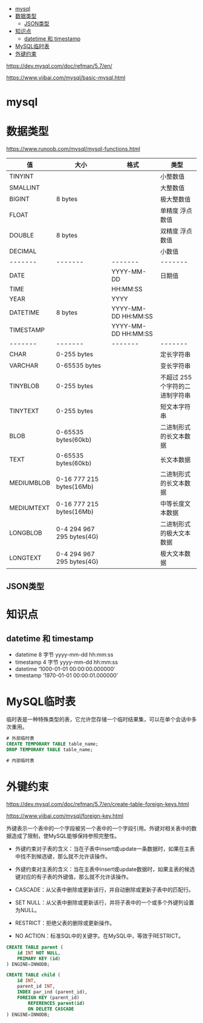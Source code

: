 <!-- TOC -->

- [mysql](#mysql)
- [数据类型](#数据类型)
    - [JSON类型](#json类型)
- [知识点](#知识点)
    - [datetime 和 timestamp](#datetime-和-timestamp)
- [MySQL临时表](#mysql临时表)
- [外键约束](#外键约束)

<!-- /TOC -->

https://dev.mysql.com/doc/refman/5.7/en/

https://www.yiibai.com/mysql/basic-mysql.html

# mysql

# 数据类型

https://www.runoob.com/mysql/mysql-functions.html

| 值        | 大小                | 格式                | 类型                            |
| --------- | ------------------- | ------------------- | ------------------------------- |
| TINYINT   |                     |                     | 小整数值                        |
| SMALLINT  |                     |                     | 大整数值                        |
| BIGINT    | 8 bytes             |                     | 极大整数值                      |
| FLOAT     |                     |                     | 单精度 浮点数值                 |
| DOUBLE    | 8 bytes             |                     | 双精度 浮点数值                 |
| DECIMAL   |                     |                     | 小数值                          |
| -------   | -------             | -------             | -------                         |
| DATE      |                     | YYYY-MM-DD          | 日期值                          |
| TIME      |                     | HH:MM:SS            |                                 |
| YEAR      |                     | YYYY                |                                 |
| DATETIME  | 8 bytes             | YYYY-MM-DD HH:MM:SS |                                 |
| TIMESTAMP |                     | YYYY-MM-DD HH:MM:SS |                                 |
| -------   | -------             | -------             | -------                         |
| CHAR      | 0-255 bytes         |                     | 定长字符串                      |
| VARCHAR   | 0-65535 bytes       |                     | 变长字符串                      |
| TINYBLOB  | 0-255 bytes         |                     | 不超过 255 个字符的二进制字符串 |
| TINYTEXT  | 0-255 bytes         |                     | 短文本字符串                    |
| BLOB      | 0-65535 bytes(60kb) |                     | 二进制形式的长文本数据          |
| TEXT | 0-65535 bytes(60kb) | | 长文本数据 |
| MEDIUMBLOB | 0-16 777 215 bytes(16Mb) | | 二进制形式的长文本数据 |
| MEDIUMTEXT | 0-16 777 215 bytes(16Mb) | | 中等长度文本数据 |
| LONGBLOB | 0-4 294 967 295 bytes(4G) | | 二进制形式的极大文本数据 |
| LONGTEXT | 0-4 294 967 295 bytes(4G) | | 极大文本数据 |

## JSON类型

# 知识点

## datetime 和 timestamp

- datetime 8 字节 yyyy-mm-dd hh:mm:ss
- timestamp 4 字节 yyyy-mm-dd hh:mm:ss
- datetime ‘1000-01-01 00:00:00.000000’
- timestamp ‘1970-01-01 00:00:01.000000’

# MySQL临时表

临时表是一种特殊类型的表，它允许您存储一个临时结果集，可以在单个会话中多次重用。

```sql
# 外部临时表
CREATE TEMPORARY TABLE table_name;
DROP TEMPORARY TABLE table_name;
```

```sql
# 内部临时表
```

# 外键约束

https://dev.mysql.com/doc/refman/5.7/en/create-table-foreign-keys.html

https://www.yiibai.com/mysql/foreign-key.html

外键表示一个表中的一个字段被另一个表中的一个字段引用。外键对相关表中的数据造成了限制，使MySQL能够保持参照完整性。

* 外键约束对子表的含义：当在子表中insert或update一条数据时，如果在主表中找不到候选键，那么就不允许该操作。
* 外键约束对主表的含义：当在主表中insert或update数据时，如果主表的候选键对应的有子表的外键值，那么就不允许该操作。

* CASCADE：从父表中删除或更新该行，并自动删除或更新子表中的匹配行。
* SET NULL：从父表中删除或更新该行，并将子表中的一个或多个外键列设置为NULL。
* RESTRICT：拒绝父表的删除或更新操作。  
* NO ACTION：标准SQL中的关键字。在MySQL中，等效于RESTRICT。

```sql
CREATE TABLE parent (
    id INT NOT NULL,
    PRIMARY KEY (id)
) ENGINE=INNODB;

CREATE TABLE child (
    id INT,
    parent_id INT,
    INDEX par_ind (parent_id),
    FOREIGN KEY (parent_id)
        REFERENCES parent(id)
        ON DELETE CASCADE
) ENGINE=INNODB;
```
